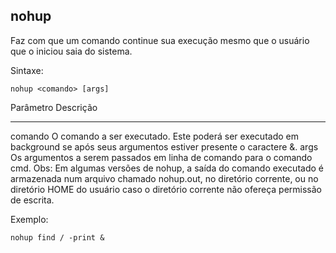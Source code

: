 ## nohup

Faz com que um comando continue sua execução mesmo que o usuário
que o iniciou saia do sistema.

Sintaxe: 

	nohup <comando> [args]

Parâmetro Descrição
--------- ---------
comando   O comando a ser executado. Este poderá ser
          executado em background se após seus
          argumentos estiver presente o caractere &.
args      Os argumentos a serem passados em linha de
          comando para o comando cmd.
Obs:      Em algumas versões de nohup, a saída do 
          comando executado é armazenada num arquivo 
          chamado nohup.out, no diretório corrente, 
          ou no diretório HOME do usuário caso
          o diretório corrente não ofereça permissão 
          de escrita.

Exemplo:

	nohup find / -print &

